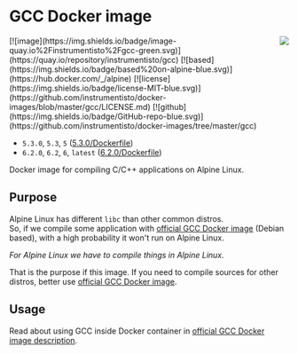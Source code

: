 GCC Docker image
================

<img align="right" src="https://gcc.gnu.org/img/gccegg-65.png">
[![image](https://img.shields.io/badge/image-quay.io%2Finstrumentisto%2Fgcc-green.svg)](https://quay.io/repository/instrumentisto/gcc)
[![based](https://img.shields.io/badge/based%20on-alpine-blue.svg)](https://hub.docker.com/_/alpine)
[![license](https://img.shields.io/badge/license-MIT-blue.svg)](https://github.com/instrumentisto/docker-images/blob/master/gcc/LICENSE.md)
[![github](https://img.shields.io/badge/GitHub-repo-blue.svg)](https://github.com/instrumentisto/docker-images/tree/master/gcc)

- `5.3.0`, `5.3`, `5` ([5.3.0/Dockerfile](https://github.com/instrumentisto/docker-images/blob/master/gcc/5.3.0/Dockerfile))
- `6.2.0`, `6.2`, `6`, `latest` ([6.2.0/Dockerfile](https://github.com/instrumentisto/docker-images/blob/master/gcc/6.2.0/Dockerfile))

Docker image for compiling C/C++ applications on Alpine Linux.



## Purpose

Alpine Linux has different `libc` than other common distros.  
So, if we compile some application with
[official GCC Docker image](https://hub.docker.com/_/gcc) (Debian based),
with a high probability it won't run on Alpine Linux.

*For Alpine Linux we have to compile things in Alpine Linux.*

That is the purpose if this image. If you need to compile sources for other
distros, better use [official GCC Docker image](https://hub.docker.com/_/gcc).



## Usage

Read about using GCC inside Docker container in
[official GCC Docker image description](https://hub.docker.com/_/gcc).
